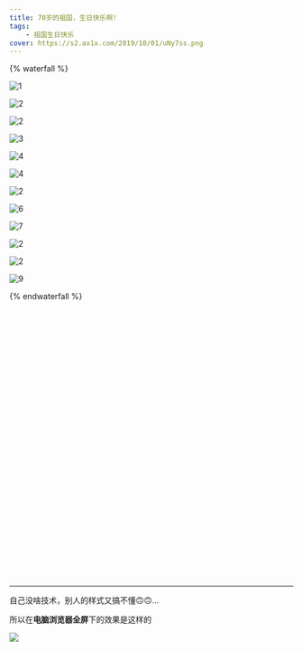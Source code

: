```yaml
---
title: 70岁的祖国，生日快乐啊!
tags: 
    - 祖国生日快乐
cover: https://s2.ax1x.com/2019/10/01/uNy7ss.png
---
```



{% waterfall %}





![1](https://s2.ax1x.com/2019/10/01/uNUeDU.jpg)

![2](https://s2.ax1x.com/2019/10/01/uNUM59.jpg)

![2](https://s2.ax1x.com/2019/10/01/uNUM59.jpg)

![3](https://s2.ax1x.com/2019/10/01/uNU3gx.jpg)

![4](https://s2.ax1x.com/2019/10/01/uNUM59.jpg)

![4](https://s2.ax1x.com/2019/10/01/uNUM59.jpg)

![2](https://s2.ax1x.com/2019/10/01/uNUM59.jpg)

![6](https://s2.ax1x.com/2019/10/01/uNUJKK.jpg)

![7](https://s2.ax1x.com/2019/10/01/uNUaUH.jpg)

![2](https://s2.ax1x.com/2019/10/01/uNUM59.jpg)

![2](https://s2.ax1x.com/2019/10/01/uNUM59.jpg)

![9](https://s2.ax1x.com/2019/10/01/uNUcqS.jpg)




{% endwaterfall %}




<br/>
<br/>
<br/>
<br/>
<br/>
<br/>
<br/>
<br/>
<br/>
<br/>
<br/>
<br/>
<br/>
<br/>
<br/>
<br/>
<br/>
<br/>
<br/>
<br/>
<br/>
<br/>
<br/>
<br/>
<br/>
<br/>
<br/>
<br/>

***

自己没啥技术，别人的样式又搞不懂🙃🙃...  

所以在**电脑浏览器全屏**下的效果是这样的  

![](https://s2.ax1x.com/2019/10/01/uNBeAS.png)















